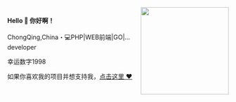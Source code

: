 
<img align="right" width="200" src="https://bkimg.cdn.bcebos.com/pic/d0c8a786c9177f3e67097eaf9c852cc79f3df8dcf874?x-bce-process=image/resize,m_lfit,w_536,limit_1/format,f_jpg" />

#### Hello 👋 你好啊！

ChongQing,China・💻PHP|WEB前端|GO|... developer 

幸运数字1998

如果你喜欢我的项目并想支持我，[点击这里 :heart:](https://github.com/sunsgneayo)
